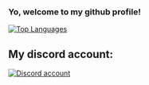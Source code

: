 ### Yo, welcome to my github profile!

[![Top Languages](https://github-readme-stats.vercel.app/api/top-langs/?username=BaBaBoi2222&&langs_count=10&layout=compact&theme=transparent)](https://github.com/anuraghazra/github-readme-stats)

## My discord account: 
[![Discord account](https://lanyard-profile-readme.vercel.app/api/458542729153085440?&animated=true&borderRadius=30px&idleMessage=Probably%20doing%20something%20else)](https://discord.com/users/458542729153085440)

